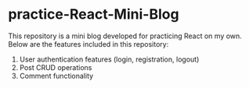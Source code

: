 # practice-React-Mini-Blog

This repository is a mini blog developed for practicing React on my own. Below are the features included in this repository:

1. User authentication features (login, registration, logout)
2. Post CRUD operations
3. Comment functionality